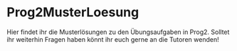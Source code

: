 # Prog2MusterLoesung
Hier findet ihr die Musterlösungen zu den Übungsaufgaben in Prog2. 
Solltet ihr weiterhin Fragen haben könnt ihr euch gerne an die Tutoren wenden!
